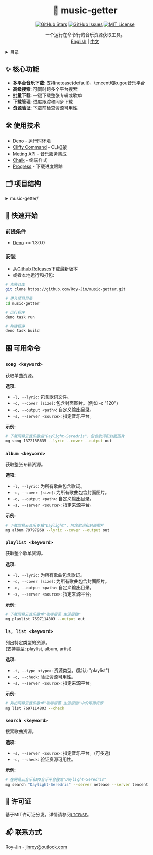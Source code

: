 <div align="center">

# 🎵 music-getter

[![GitHub Stars](https://img.shields.io/github/stars/Roy-Jin/music-getter?style=for-the-badge)](https://github.com/Roy-Jin/music-getter/stargazers)
[![GitHub Issues](https://img.shields.io/github/issues/Roy-Jin/music-getter?style=for-the-badge)](https://github.com/Roy-Jin/music-getter/issues)
[![MIT License](https://img.shields.io/github/license/Roy-Jin/music-getter?style=for-the-badge)](LICENSE)

一个运行在命令行的音乐资源获取工具。  
[English](README.md) | [中文](README_CN.md)
</div>

<details>
<summary>目录</summary>

- [核心功能](#-核心功能)
- [使用技术](#-使用技术)
- [项目结构](#-项目结构)
- [快速开始](#-快速开始)
  - [前提条件](#前提条件)
  - [安装](#安装)
- [可用命令](#-可用命令)
  - [`song <keyword>`](#song-keyword)
  - [`album <keyword>`](#album-keyword)
  - [`playlist <keyword>`](#playlist-keyword)
  - [`ls, list <keyword>`](#ls-list-keyword)
  - [`search <keyword>`](#search-keyword)
- [许可证](#-许可证)
- [联系方式](#-联系方式)

</details>

## ✨ 核心功能

- **多平台音乐下载**: 支持netease(default)，tencent和kugou音乐平台
- **高级搜索**: 可同时跨多个平台搜索
- **批量下载**: 一键下载整张专辑或歌单
- **下载管理**: 进度跟踪和同步下载
- **资源验证**: 下载前检查资源可用性

## 🛠️ 使用技术

- [Deno](https://deno.land/) - 运行时环境
- [Cliffy Command](https://github.com/c4spar/deno-cliffy) - CLI框架
- [Meting API](https://api.i-meto.com/meting/api) - 音乐服务集成
- [Chalk](https://jsr.io/@nothing628/chalk) - 终端样式
- [Progress](https://jsr.io/@ryweal/progress) - 下载进度跟踪

## 🗂 项目结构

<details>
<summary>music-getter/</summary>

```
├── command/        # 命令实现
│   ├── album.js    # 专辑操作
│   ├── list.js     # 资源列表
│   ├── playlist.js # 歌单操作
│   ├── search.js   # 搜索功能
│   └── song.js     # 单曲操作
├── download.js     # 下载管理器
├── meting.js       # 音乐API客户端
├── program.js      # CLI设置
└── main.js         # 入口文件
```

</details>

## 🚀 快速开始

### 前提条件
- [Deno](https://docs.deno.com/runtime/getting_started/installation/) >= 1.30.0

### 安装

- 从[Github Releases](https://github.com/Roy-Jin/music-getter/releases/latest)下载最新版本  
- 或者本地运行和打包:
```sh
# 克隆仓库
git clone https://github.com/Roy-Jin/music-getter.git

# 进入项目目录
cd music-getter

# 运行程序
deno task run

# 构建程序
deno task build
```

## 🎛️ 可用命令

### `song <keyword>`
获取单曲资源。

**选项:**
- `-l, --lyric`: 包含歌词文件。
- `-c, --cover [size]`: 包含封面图片。(例如 -c "120")
- `-o, --output <path>`: 自定义输出目录。
- `-s, --server <source>`: 指定音乐平台。

**示例:**
```sh
# 下载网易云音乐歌曲"Daylight-Seredris"，包含歌词和封面图片
mg song 1372188635 --lyric --cover --output out
```

### `album <keyword>`
获取整张专辑资源。

**选项:**
- `-l, --lyric`: 为所有歌曲包含歌词。
- `-c, --cover [size]`: 为所有歌曲包含封面图片。
- `-o, --output <path>`: 自定义输出目录。
- `-s, --server <source>`: 指定来源平台。

**示例:**
```sh
# 下载网易云音乐专辑"Daylight"，包含歌词和封面图片
mg album 79797968 --lyric --cover --output out
```

### `playlist <keyword>`
获取整个歌单资源。

**选项:**
- `-l, --lyric`: 为所有歌曲包含歌词。
- `-c, --cover [size]`: 为所有歌曲包含封面图片。
- `-o, --output <path>`: 自定义输出目录。
- `-s, --server <source>`: 指定来源平台。

**示例:**
```sh
# 下载网易云音乐歌单"咖啡很苦 生活很甜"
mg playlist 7697114803 --output out
```

### `ls, list <keyword>`
列出特定类型的资源。  
(支持类型: playlist, album, artist)

**选项:**
- `-t, --type <type>`: 资源类型。(默认: "playlist")
- `-c, --check`: 验证资源可用性。
- `-s, --server <source>`: 指定来源平台。

**示例:**
```sh
# 列出网易云音乐歌单"咖啡很苦 生活很甜"中的可用资源
mg list 7697114803 --check
```

### `search <keyword>`
搜索歌曲资源。

**选项:**
- `-s, --server <source>`: 指定音乐平台。(可多选)
- `-c, --check`: 验证资源可用性。

**示例:**
```sh
# 在网易云音乐和QQ音乐平台搜索"Daylight-Seredris"
mg search "Daylight-Seredris" --server netease --server tencent
```

## 📜 许可证

基于MIT许可证分发。详情请参阅[`LICENSE`](LICENSE)。

## 📬 联系方式

Roy-Jin - [jinroy@outlook.com](mailto:jinroy@outlook.com)
